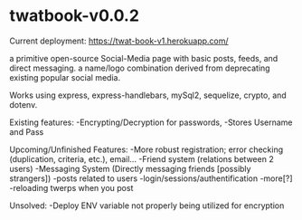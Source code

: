 # twatbook-v0.0.2

Current deployment: https://twat-book-v1.herokuapp.com/

a primitive open-source Social-Media page with basic posts, feeds, and direct messaging. a name/logo combination derived from deprecating existing popular social media.

Works using express, express-handlebars, mySql2, sequelize, crypto, and dotenv.

Existing features:
-Encrypting/Decryption for passwords,
-Stores Username and Pass

Upcoming/Unfinished Features:
-More robust registration; error checking (duplication, criteria, etc.), email...
-Friend system (relations between 2 users)
-Messaging System (Directly messaging friends [possibly strangers])
-posts related to users
-login/sessions/authentification
-more[?]
-reloading twerps when you post

Unsolved:
-Deploy ENV variable not properly being utilized for encryption

